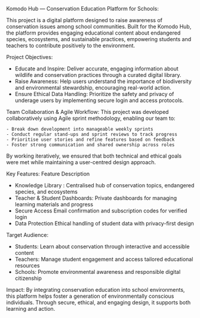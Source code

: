Komodo Hub — Conservation Education Platform for Schools: 

This project is a digital platform designed to raise awareness of conservation issues among school communities. Built for the Komodo Hub, the platform provides engaging educational content about endangered species, ecosystems, and sustainable practices, empowering students and teachers to contribute positively to the environment.

Project Objectives: 
- Educate and Inspire: Deliver accurate, engaging information about wildlife and conservation practices through a curated digital library.
- Raise Awareness: Help users understand the importance of biodiversity and environmental stewardship, encouraging real-world action.
- Ensure Ethical Data Handling: Prioritize the safety and privacy of underage users by implementing secure login and access protocols.

Team Collaboration & Agile Workflow: 
This project was developed collaboratively using Agile sprint methodology, enabling our team to:

    - Break down development into manageable weekly sprints
    - Conduct regular stand-ups and sprint reviews to track progress
    - Prioritise user stories and refine features based on feedback
    - Foster strong communication and shared ownership across roles
By working iteratively, we ensured that both technical and ethical goals were met while maintaining a user-centred design approach.

Key Features: 
Feature	Description
- Knowledge Library	: Centralised hub of conservation topics, endangered species, and ecosystems
-  Teacher & Student Dashboards: Private dashboards for managing learning materials and progress
-  Secure Access	Email confirmation and subscription codes for verified login
-  Data Protection	Ethical handling of student data with privacy-first design


Target Audience:  
- Students: Learn about conservation through interactive and accessible content
- Teachers: Manage student engagement and access tailored educational resources
- Schools: Promote environmental awareness and responsible digital citizenship

Impact: 
By integrating conservation education into school environments, this platform helps foster a generation of environmentally conscious individuals. Through secure, ethical, and engaging design, it supports both learning and action.
